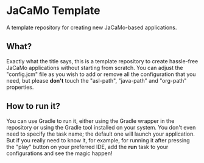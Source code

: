 # JaCaMo Template

A template repository for creating new JaCaMo-based applications.

## What?

Exactly what the title says,
this is a template repository to create hassle-free JaCaMo applications without starting from scratch.
You can adjust the "config.jcm" file as you wish to add or remove all the configuration that you need,
but please **don't** touch the "asl-path", "java-path" and "org-path" properties.

## How to run it?

You can use Gradle to run it,
either using the Gradle wrapper in the repository or using the Gradle tool installed on your system.
You don't even need to specify the task name; the default one will launch your application.
But if you really need to know it, for example, for running it after pressing the "play" button on your preferred IDE,
add the **run** task to your configurations and see the magic happen!
